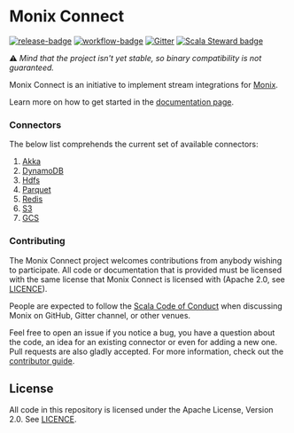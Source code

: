 # Monix Connect  

 [![release-badge][]][release] 
 [![workflow-badge][]][workflow] 
 [![Gitter](https://badges.gitter.im/monix/monix-connect.svg)](https://gitter.im/monix/monix-connect?utm_source=badge&utm_medium=badge&utm_campaign=pr-badge)
 [![Scala Steward badge](https://img.shields.io/badge/Scala_Steward-helping-blue.svg?style=flat&logo=data:image/png;base64,iVBORw0KGgoAAAANSUhEUgAAAA4AAAAQCAMAAAARSr4IAAAAVFBMVEUAAACHjojlOy5NWlrKzcYRKjGFjIbp293YycuLa3pYY2LSqql4f3pCUFTgSjNodYRmcXUsPD/NTTbjRS+2jomhgnzNc223cGvZS0HaSD0XLjbaSjElhIr+AAAAAXRSTlMAQObYZgAAAHlJREFUCNdNyosOwyAIhWHAQS1Vt7a77/3fcxxdmv0xwmckutAR1nkm4ggbyEcg/wWmlGLDAA3oL50xi6fk5ffZ3E2E3QfZDCcCN2YtbEWZt+Drc6u6rlqv7Uk0LdKqqr5rk2UCRXOk0vmQKGfc94nOJyQjouF9H/wCc9gECEYfONoAAAAASUVORK5CYII=)](https://scala-steward.org)

 [workflow]:                https://github.com/monix/monix-connect/actions?query=branch%3Amaster+workflow%3Abuild
 [workflow-badge]:          https://github.com/monix/monix-connect/workflows/build/badge.svg

 [release]:                 https://search.maven.org/search?q=a:monix-connect*
 [release-badge]:           https://img.shields.io/github/v/tag/monix/monix-connect.svg
 
 ⚠️   _Mind that the project isn't yet stable, so binary compatibility is not guaranteed._
  
Monix Connect is an initiative to implement stream integrations for [Monix](https://monix.io/).

Learn more on how to get started in the [documentation page](https://monix.github.io/monix-connect/).

### Connectors

The below list comprehends the current set of available connectors:
1. [Akka](https://connect.monix.io/docs/akka)
2. [DynamoDB](https://connect.monix.io/docs/dynamodb)
3. [Hdfs](https://connect.monix.io/docs/hdfs)
4. [Parquet](https://connect.monix.io/docs/parquet)
5. [Redis](https://connect.monix.io/docs/redis)
6. [S3](https://connect.monix.io/docs/s3)
7. [GCS](https://connect.monix.io/docs/gcs)

### Contributing

The Monix Connect project welcomes contributions from anybody wishing to
participate.  All code or documentation that is provided must be
licensed with the same license that Monix Connect is licensed with (Apache
2.0, see [LICENCE](./LICENSE)).

People are expected to follow the
[Scala Code of Conduct](./CODE_OF_CONDUCT.md) when
discussing Monix on GitHub, Gitter channel, or other venues.

Feel free to open an issue if you notice a bug, you have a question about the code,
 an idea for an existing connector or even for adding a new one. Pull requests are also
gladly accepted. For more information, check out the
[contributor guide](CONTRIBUTING.md).

## License

All code in this repository is licensed under the Apache License,
Version 2.0. See [LICENCE](./LICENSE).

